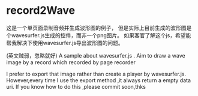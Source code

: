 # record2Wave
这是一个单页面录制音频并生成波形图的例子，
但是实际上目前生成的波形图是个wavesurfer.js生成的控件，而非一个png图片。
如果客官了解这个js，希望能帮我解决下使用wavesurfer.js导出波形图的问题。

(英文贼弱，忽略就好)
A sample about wavesurfer.js .
Aim to draw a wave image by a record which recorded by page recorder

I prefer to export that image rather than create a player by wavesurfer.js.
However,every time I use the export method ,it always return a empty data uri.
If you know how to do this ,please commit soon,thks
